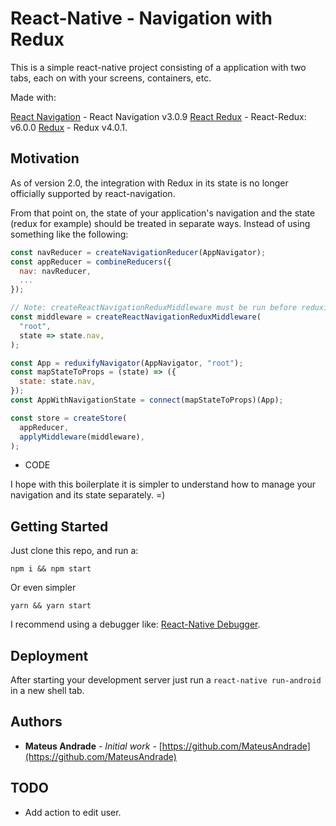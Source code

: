 # React-Native - Navigation with Redux

This is a simple react-native project consisting of a application with two tabs, each on with your screens, containers, etc. 

Made with:

[React Navigation](https://github.com/react-navigation/react-navigation) - React Navigation v3.0.9 
[React Redux](https://github.com/reduxjs/react-redux) - React-Redux: v6.0.0
[Redux](https://github.com/reduxjs/redux) - Redux v4.0.1.


## Motivation

As of version 2.0, the integration with Redux in its state is no longer officially supported by react-navigation.

From that point on, the state of your application's navigation and the state (redux for example) should be treated in separate ways. Instead of using something like the following:

```javascript
const navReducer = createNavigationReducer(AppNavigator);
const appReducer = combineReducers({
  nav: navReducer,
  ...
});

// Note: createReactNavigationReduxMiddleware must be run before reduxifyNavigator
const middleware = createReactNavigationReduxMiddleware(
  "root",
  state => state.nav,
);

const App = reduxifyNavigator(AppNavigator, "root");
const mapStateToProps = (state) => ({
  state: state.nav,
});
const AppWithNavigationState = connect(mapStateToProps)(App);

const store = createStore(
  appReducer,
  applyMiddleware(middleware),
);
```

- CODE

I hope with this boilerplate it is simpler to understand how to manage your navigation and its state separately. =)


## Getting Started

Just clone this repo, and run a:

```
npm i && npm start
```

Or even simpler

```
yarn && yarn start
```

I recommend using a debugger like:  [React-Native Debugger](https://github.com/jhen0409/react-native-debugger).

## Deployment

After starting your development server just run a ```react-native run-android``` in a new shell tab.

## Authors

* **Mateus Andrade** - *Initial work* - [https://github.com/MateusAndrade](https://github.com/MateusAndrade)

## TODO

- Add action to edit user.